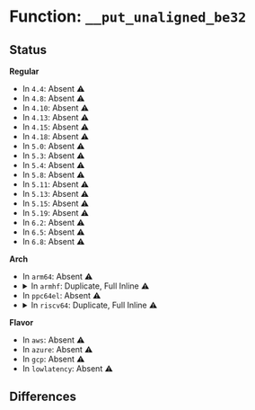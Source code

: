 # Function: <code>__put_unaligned_be32</code>

## Status
<b>Regular</b>
<ul>
<li>
In <code>4.4</code>: Absent ⚠️
</li>
<li>
In <code>4.8</code>: Absent ⚠️
</li>
<li>
In <code>4.10</code>: Absent ⚠️
</li>
<li>
In <code>4.13</code>: Absent ⚠️
</li>
<li>
In <code>4.15</code>: Absent ⚠️
</li>
<li>
In <code>4.18</code>: Absent ⚠️
</li>
<li>
In <code>5.0</code>: Absent ⚠️
</li>
<li>
In <code>5.3</code>: Absent ⚠️
</li>
<li>
In <code>5.4</code>: Absent ⚠️
</li>
<li>
In <code>5.8</code>: Absent ⚠️
</li>
<li>
In <code>5.11</code>: Absent ⚠️
</li>
<li>
In <code>5.13</code>: Absent ⚠️
</li>
<li>
In <code>5.15</code>: Absent ⚠️
</li>
<li>
In <code>5.19</code>: Absent ⚠️
</li>
<li>
In <code>6.2</code>: Absent ⚠️
</li>
<li>
In <code>6.5</code>: Absent ⚠️
</li>
<li>
In <code>6.8</code>: Absent ⚠️
</li>
</ul>
<b>Arch</b>
<ul>
<li>
In <code>arm64</code>: Absent ⚠️
</li>
<li>
<details>
<summary>In <code>armhf</code>: Duplicate, Full Inline ⚠️</summary>

**Collision:** Static Duplication

**Inline:** Full

**Transformation:** False

**Instances:**

```
In kernel/debug/gdbstub.c (c043c99c)
Location: include/linux/unaligned/be_byteshift.h:29
Inline: True
Inline callers:
  - kernel/debug/gdbstub.c:gdb_serial_stub
  - kernel/debug/gdbstub.c:gdb_cmd_query
  - kernel/debug/gdbstub.c:gdb_cmd_query
  - kernel/debug/gdbstub.c:gdb_cmd_query
```
```
In fs/ecryptfs/mmap.c (c06b38bc)
Location: include/linux/unaligned/be_byteshift.h:29
Inline: True
```
```
In fs/ecryptfs/crypto.c (c06b5ae8)
Location: include/linux/unaligned/be_byteshift.h:29
Inline: True
Inline callers:
  - fs/ecryptfs/crypto.c:ecryptfs_write_metadata
  - fs/ecryptfs/crypto.c:ecryptfs_write_metadata
  - fs/ecryptfs/crypto.c:ecryptfs_write_metadata
  - fs/ecryptfs/crypto.c:ecryptfs_write_metadata
```
```
In crypto/sha1_generic.c (c0773f94)
Location: include/linux/unaligned/be_byteshift.h:29
Inline: True
Inline callers:
  - crypto/sha1_generic.c:sha1_final
```
```
In crypto/sha512_generic.c (c07757ec)
Location: include/linux/unaligned/be_byteshift.h:29
Inline: True
Inline callers:
  - crypto/sha512_generic.c:crypto_sha512_finup
  - crypto/sha512_generic.c:crypto_sha512_finup
```
```
In lib/crypto/sha256.c (c07e38cc)
Location: include/linux/unaligned/be_byteshift.h:29
Inline: True
Inline callers:
  - lib/crypto/sha256.c:__sha256_final
```
```
In lib/xz/xz_dec_bcj.c (c0807610)
Location: include/linux/unaligned/be_byteshift.h:29
Inline: True
Inline callers:
  - lib/xz/xz_dec_bcj.c:bcj_apply
  - lib/xz/xz_dec_bcj.c:bcj_apply
```
```
In drivers/scsi/scsi.c (c0a436f8)
Location: include/linux/unaligned/be_byteshift.h:29
Inline: True
Inline callers:
  - drivers/scsi/scsi.c:scsi_report_opcode
```
```
In drivers/scsi/scsi_scan.c (c0a4f45c)
Location: include/linux/unaligned/be_byteshift.h:29
Inline: True
Inline callers:
  - drivers/scsi/scsi_scan.c:scsi_report_lun_scan
```
```
In drivers/scsi/scsi_common.c (c0a56e5c)
Location: include/linux/unaligned/be_byteshift.h:29
Inline: True
```
```
In drivers/scsi/sd.c (c0a588fc)
Location: include/linux/unaligned/be_byteshift.h:29
Inline: True
Inline callers:
  - drivers/scsi/sd.c:sd_pr_command
  - drivers/scsi/sd.c:sd_pr_command
  - drivers/scsi/sd.c:sd_pr_command
  - drivers/scsi/sd.c:sd_pr_command
  - drivers/scsi/sd.c:sd_pr_command
  - drivers/scsi/sd.c:sd_init_command
  - drivers/scsi/sd.c:sd_init_command
  - drivers/scsi/sd.c:sd_init_command
  - drivers/scsi/sd.c:sd_init_command
  - drivers/scsi/sd.c:sd_init_command
  - drivers/scsi/sd.c:sd_init_command
  - drivers/scsi/sd.c:sd_init_command
  - drivers/scsi/sd.c:sd_setup_read_write_cmnd
  - drivers/scsi/sd.c:sd_setup_read_write_cmnd
  - drivers/scsi/sd.c:sd_setup_read_write_cmnd
  - drivers/scsi/sd.c:sd_setup_read_write_cmnd
  - drivers/scsi/sd.c:sd_setup_read_write_cmnd
  - drivers/scsi/sd.c:sd_setup_read_write_cmnd
  - drivers/scsi/sd.c:sd_setup_read_write_cmnd
  - drivers/scsi/sd.c:sd_setup_read_write_cmnd
  - drivers/scsi/sd.c:sd_setup_write_same10_cmnd
  - drivers/scsi/sd.c:sd_setup_write_same16_cmnd
  - drivers/scsi/sd.c:sd_setup_write_same16_cmnd
  - drivers/scsi/sd.c:sd_setup_write_same16_cmnd
  - drivers/scsi/sd.c:sd_sec_submit
```
```
In drivers/scsi/sd_zbc.c (c0a5dcd0)
Location: include/linux/unaligned/be_byteshift.h:29
Inline: True
Inline callers:
  - drivers/scsi/sd_zbc.c:sd_zbc_setup_reset_cmnd
  - drivers/scsi/sd_zbc.c:sd_zbc_setup_reset_cmnd
  - drivers/scsi/sd_zbc.c:sd_zbc_do_report_zones
  - drivers/scsi/sd_zbc.c:sd_zbc_do_report_zones
  - drivers/scsi/sd_zbc.c:sd_zbc_do_report_zones
```
```
In drivers/ata/libata-scsi.c (c0a72d6c)
Location: include/linux/unaligned/be_byteshift.h:29
Inline: True
Inline callers:
  - drivers/ata/libata-scsi.c:ata_scsi_report_zones_complete
  - drivers/ata/libata-scsi.c:ata_scsi_report_zones_complete
  - drivers/ata/libata-scsi.c:ata_scsi_report_zones_complete
  - drivers/ata/libata-scsi.c:ata_scsi_report_zones_complete
  - drivers/ata/libata-scsi.c:ata_scsi_report_zones_complete
  - drivers/ata/libata-scsi.c:ata_scsi_report_zones_complete
  - drivers/ata/libata-scsi.c:ata_scsi_report_zones_complete
  - drivers/ata/libata-scsi.c:ata_scsi_report_zones_complete
  - drivers/ata/libata-scsi.c:ata_scsi_report_zones_complete
  - drivers/ata/libata-scsi.c:ata_scsi_report_zones_complete
  - drivers/ata/libata-scsi.c:ata_scsi_report_zones_complete
  - drivers/ata/libata-scsi.c:ata_scsiop_inq_b6
  - drivers/ata/libata-scsi.c:ata_scsiop_inq_b6
  - drivers/ata/libata-scsi.c:ata_scsiop_inq_b6
```
```
In net/core/tso.c (c0d1dd94)
Location: include/linux/unaligned/be_byteshift.h:29
Inline: True
Inline callers:
  - net/core/tso.c:tso_build_hdr
```
</details>
</li>
<li>
In <code>ppc64el</code>: Absent ⚠️
</li>
<li>
<details>
<summary>In <code>riscv64</code>: Duplicate, Full Inline ⚠️</summary>

**Collision:** Static Duplication

**Inline:** Full

**Transformation:** False

**Instances:**

```
In fs/ecryptfs/mmap.c (ffffffe000364df0)
Location: include/linux/unaligned/be_byteshift.h:29
Inline: True
```
```
In fs/ecryptfs/crypto.c (ffffffe000366ba2)
Location: include/linux/unaligned/be_byteshift.h:29
Inline: True
Inline callers:
  - fs/ecryptfs/crypto.c:ecryptfs_write_metadata
  - fs/ecryptfs/crypto.c:ecryptfs_write_metadata
  - fs/ecryptfs/crypto.c:ecryptfs_write_metadata
  - fs/ecryptfs/crypto.c:ecryptfs_write_metadata
```
```
In crypto/sha1_generic.c (ffffffe00040b444)
Location: include/linux/unaligned/be_byteshift.h:29
Inline: True
Inline callers:
  - crypto/sha1_generic.c:sha1_final
```
```
In crypto/sha512_generic.c (ffffffe00040c238)
Location: include/linux/unaligned/be_byteshift.h:29
Inline: True
Inline callers:
  - crypto/sha512_generic.c:crypto_sha512_finup
  - crypto/sha512_generic.c:crypto_sha512_finup
```
```
In lib/crypto/sha256.c (ffffffe00046b1be)
Location: include/linux/unaligned/be_byteshift.h:29
Inline: True
Inline callers:
  - lib/crypto/sha256.c:__sha256_final
```
```
In lib/xz/xz_dec_bcj.c (ffffffe00048b910)
Location: include/linux/unaligned/be_byteshift.h:29
Inline: True
Inline callers:
  - lib/xz/xz_dec_bcj.c:bcj_apply
  - lib/xz/xz_dec_bcj.c:bcj_apply
```
```
In drivers/scsi/scsi.c (ffffffe0005d8510)
Location: include/linux/unaligned/be_byteshift.h:29
Inline: True
Inline callers:
  - drivers/scsi/scsi.c:scsi_report_opcode
```
```
In drivers/scsi/scsi_scan.c (ffffffe0005e2680)
Location: include/linux/unaligned/be_byteshift.h:29
Inline: True
Inline callers:
  - drivers/scsi/scsi_scan.c:scsi_report_lun_scan
```
```
In drivers/scsi/scsi_common.c (ffffffe0005e9502)
Location: include/linux/unaligned/be_byteshift.h:29
Inline: True
```
```
In drivers/scsi/sd.c (ffffffe0005eab6e)
Location: include/linux/unaligned/be_byteshift.h:29
Inline: True
Inline callers:
  - drivers/scsi/sd.c:sd_pr_command
  - drivers/scsi/sd.c:sd_pr_command
  - drivers/scsi/sd.c:sd_pr_command
  - drivers/scsi/sd.c:sd_pr_command
  - drivers/scsi/sd.c:sd_pr_command
  - drivers/scsi/sd.c:sd_init_command
  - drivers/scsi/sd.c:sd_init_command
  - drivers/scsi/sd.c:sd_init_command
  - drivers/scsi/sd.c:sd_init_command
  - drivers/scsi/sd.c:sd_init_command
  - drivers/scsi/sd.c:sd_init_command
  - drivers/scsi/sd.c:sd_init_command
  - drivers/scsi/sd.c:sd_setup_read_write_cmnd
  - drivers/scsi/sd.c:sd_setup_read_write_cmnd
  - drivers/scsi/sd.c:sd_setup_read_write_cmnd
  - drivers/scsi/sd.c:sd_setup_read_write_cmnd
  - drivers/scsi/sd.c:sd_setup_read_write_cmnd
  - drivers/scsi/sd.c:sd_setup_read_write_cmnd
  - drivers/scsi/sd.c:sd_setup_read_write_cmnd
  - drivers/scsi/sd.c:sd_setup_read_write_cmnd
  - drivers/scsi/sd.c:sd_setup_write_same10_cmnd
  - drivers/scsi/sd.c:sd_setup_write_same16_cmnd
  - drivers/scsi/sd.c:sd_setup_write_same16_cmnd
  - drivers/scsi/sd.c:sd_setup_write_same16_cmnd
  - drivers/scsi/sd.c:sd_sec_submit
```
```
In drivers/scsi/sd_zbc.c (ffffffe0005effc6)
Location: include/linux/unaligned/be_byteshift.h:29
Inline: True
Inline callers:
  - drivers/scsi/sd_zbc.c:sd_zbc_setup_reset_cmnd
  - drivers/scsi/sd_zbc.c:sd_zbc_setup_reset_cmnd
  - drivers/scsi/sd_zbc.c:sd_zbc_do_report_zones
  - drivers/scsi/sd_zbc.c:sd_zbc_do_report_zones
  - drivers/scsi/sd_zbc.c:sd_zbc_do_report_zones
```
```
In drivers/ata/libata-scsi.c (ffffffe000602c9a)
Location: include/linux/unaligned/be_byteshift.h:29
Inline: True
Inline callers:
  - drivers/ata/libata-scsi.c:ata_scsi_report_zones_complete
  - drivers/ata/libata-scsi.c:ata_scsi_report_zones_complete
  - drivers/ata/libata-scsi.c:ata_scsi_report_zones_complete
  - drivers/ata/libata-scsi.c:ata_scsi_report_zones_complete
  - drivers/ata/libata-scsi.c:ata_scsi_report_zones_complete
  - drivers/ata/libata-scsi.c:ata_scsi_report_zones_complete
  - drivers/ata/libata-scsi.c:ata_scsi_report_zones_complete
  - drivers/ata/libata-scsi.c:ata_scsi_report_zones_complete
  - drivers/ata/libata-scsi.c:ata_scsi_report_zones_complete
  - drivers/ata/libata-scsi.c:ata_scsi_report_zones_complete
  - drivers/ata/libata-scsi.c:ata_scsi_report_zones_complete
  - drivers/ata/libata-scsi.c:ata_scsiop_inq_b6
  - drivers/ata/libata-scsi.c:ata_scsiop_inq_b6
  - drivers/ata/libata-scsi.c:ata_scsiop_inq_b6
```
```
In drivers/mmc/host/mmc_spi.c (ffffffe00071b2ae)
Location: include/linux/unaligned/be_byteshift.h:29
Inline: True
Inline callers:
  - drivers/mmc/host/mmc_spi.c:mmc_spi_command_send
```
```
In net/core/tso.c (ffffffe0007834e6)
Location: include/linux/unaligned/be_byteshift.h:29
Inline: True
Inline callers:
  - net/core/tso.c:tso_build_hdr
```
</details>
</li>
</ul>
<b>Flavor</b>
<ul>
<li>
In <code>aws</code>: Absent ⚠️
</li>
<li>
In <code>azure</code>: Absent ⚠️
</li>
<li>
In <code>gcp</code>: Absent ⚠️
</li>
<li>
In <code>lowlatency</code>: Absent ⚠️
</li>
</ul>

## Differences

